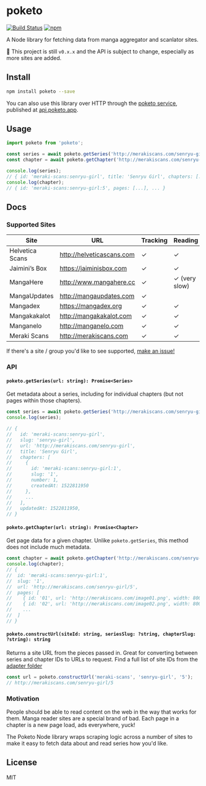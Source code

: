 # poketo

[![Build Status](https://travis-ci.org/poketo/poketo.svg?branch=master)](https://travis-ci.org/poketo/poketo)
[![npm](https://img.shields.io/npm/v/poketo.svg)](https://www.npmjs.com/package/poketo)

A Node library for fetching data from manga aggregator and scanlator sites.

:construction: This project is still `v0.x.x` and the API is subject to change, especially as more sites are added.

## Install

```bash
npm install poketo --save
```

You can also use this library over HTTP through the [poketo service](https://github.com/poketo/service), published at [api.poketo.app](https://api.poketo.app).

## Usage

```js
import poketo from 'poketo';

const series = await poketo.getSeries('http://merakiscans.com/senryu-girl/');
const chapter = await poketo.getChapter('http://merakiscans.com/senryu-girl/5/');

console.log(series);
// { id: 'meraki-scans:senryu-girl', title: 'Senryu Girl', chapters: [...], ... }
console.log(chapter);
// { id: 'meraki-scans:senryu-girl:5', pages: [...], ... }
```

## Docs

### Supported Sites

| Site            | URL                       | Tracking | Reading       |
| --------------- | ------------------------- | -------- | ------------- |
| Helvetica Scans | http://helveticascans.com | ✓        | ✓             |
| Jaimini’s Box   | https://jaiminisbox.com   | ✓        | ✓             |
| MangaHere       | http://www.mangahere.cc   | ✓        | ✓ (very slow) |
| MangaUpdates    | http://mangaupdates.com   | ✓        |               |
| Mangadex        | https://mangadex.org      | ✓        | ✓             |
| Mangakakalot    | http://mangakakalot.com   | ✓        | ✓             |
| Manganelo       | http://manganelo.com      | ✓        | ✓             |
| Meraki Scans    | http://merakiscans.com    | ✓        | ✓             |

If there's a site / group you'd like to see supported, [make an issue!](https://github.com/poketo/lib/issues/new)

### API

#### `poketo.getSeries(url: string): Promise<Series>`

Get metadata about a series, including for individual chapters (but not pages within those chapters).

```js
const series = await poketo.getSeries('http://merakiscans.com/senryu-girl');
console.log(series);

// {
//   id: 'meraki-scans:senryu-girl',
//   slug: 'senryu-girl',
//   url: 'http://merakiscans.com/senryu-girl',
//   title: 'Senryu Girl',
//   chapters: [
//     {
//       id: 'meraki-scans:senryu-girl:1',
//       slug: '1',
//       number: 1,
//       createdAt: 1522811950
//     },
//     ...
//   ],
//   updatedAt: 1522811950,
// }
```

#### `poketo.getChapter(url: string): Promise<Chapter>`

Get page data for a given chapter. Unlike `poketo.getSeries`, this method does not include much metadata.

```js
const chapter = await poketo.getChapter('http://merakiscans.com/senryu-girl/5');
console.log(chapter);
// {
//  id: 'meraki-scans:senryu-girl:1',
//  slug: '1',
//  url: 'http://merakiscans.com/senryu-girl/5',
//  pages: [
//    { id: '01', url: 'http://merakiscans.com/image01.png', width: 800, height: 1200 },
//    { id: '02', url: 'http://merakiscans.com/image02.png', width: 800, height: 1200 },
//    ...
//  ]
// }
```

#### `poketo.constructUrl(siteId: string, seriesSlug: ?string, chapterSlug: ?string): string`

Returns a site URL from the pieces passed in. Great for converting between series and chapter IDs to URLs to request. Find a full list of site IDs from the [adapter folder](https://github.com/poketo/poketo/tree/master/src/adapters)

```js
const url = poketo.constructUrl('meraki-scans', 'senryu-girl', '5');
// http://merakiscans.com/senryu-girl/5
```

### Motivation

People should be able to read content on the web in the way that works for them. Manga reader sites are a special brand of bad. Each page in a chapter is a new page load, ads everywhere, yuck!

The Poketo Node library wraps scraping logic across a number of sites to make it easy to fetch data about and read series how you'd like.

## License

MIT
